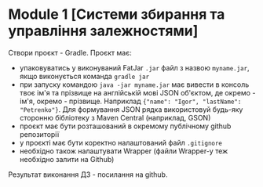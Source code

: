 # Module 1 [Системи збирання та управління залежностями]

Створи проєкт - Gradle. Проєкт має:

- упаковуватись у виконуваний FatJar `.jar` файл з назвою `myname.jar`, якщо виконується команда `gradle jar`
- при запуску командою `java -jar myname.jar` має вивести в консоль твоє ім'я та прізвище на англійській мові JSON об'єктом, де окремо - ім'я, окремо - прізвище. Наприклад `{"name": "Igor", "lastName": "Petrenko"}`. Для формування JSON рядка використовуй будь-яку сторонню бібліотеку з Maven Central (наприклад, GSON)
- проєкт має бути розташований в окремому публічному github репозиторії
- у проєкті має бути коректно налаштований файл `.gitignore`
- необхідно також налаштувати Wrapper (файли Wrapper-у теж необхідно залити на Github)

Результат виконання ДЗ - посилання на github.
